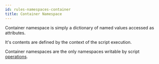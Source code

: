 ```yaml
---
id: rules-namespaces-container
title: Container Namespace
---
```


Container namespace is simply a dictionary of named values accessed as attributes.

It's contents are defined by the context of the script execution.

Container namespaces are the only namespaces writable by script [operations](rules-operations.md).
